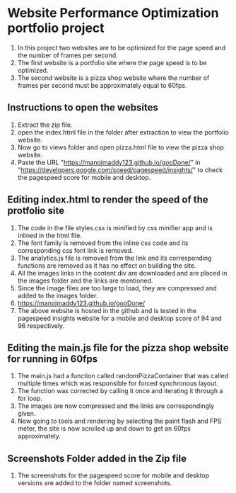 # Website Performance Optimization portfolio project #

1. In this project two websites are to be optimized for the page speed and the number of frames per second.
2. The first website is a portfolio site where the page speed is to be optimized.
3. The second website is a pizza shop website where the number of frames per second must be approximately equal to 60fps.

## Instructions to open the websites ##

1. Extract the zip file.
2. open the index.html file in the folder after extraction to view the portfolio website.
3. Now go to views folder and open pizza.html file to view the pizza shop website.
4. Paste the URL "https://manojmaddy123.github.io/gooDone/" in "https://developers.google.com/speed/pagespeed/insights/" to check the pagespeed score for mobile and desktop.

## Editing index.html to render the speed of the protfolio site ##

1. The code in the file styles.css is minified by css minifier app and is inlined in the html file.
2. The font family is removed from the inline css code and its corresponding css font link is removed.
3. The analytics.js file is removed from the link and its corresponding functions are removed as it has no effect on building the site.
4. All the images links in the content div are downloaded and are placed in the images folder and the links are mentioned.
5. Since the image files are too large to load, they are compressed and added to the images folder.
6. https://manojmaddy123.github.io/gooDone/
7. The above website is hosted in the github and is tested in the pagespeed insights website for a mobile and desktop score of 94 and 96 respectively.

## Editing the main.js file for the pizza shop website for running in 60fps ##

1. The main.js had a function called randomPizzaContainer that was called multiple times which was responsible for forced synchronous layout.
2. The function was corrected by calling it once and iterating it through a for loop.
3. The images are now compressed and the links are correspondingly given.
4. Now going to tools and rendering by selecting the paint flash and FPS meter, the site is now scrolled up and down to get an 60fps approximately.

## Screenshots Folder added in the Zip file ##
1. The screenshots for the pagespeed score for mobile and desktop versions are added to the folder named screenshots.




